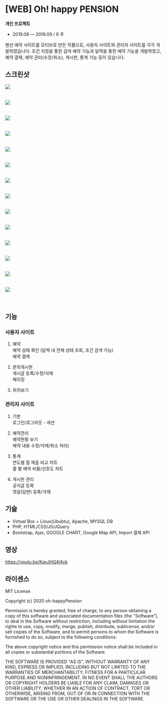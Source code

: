 # [WEB] Oh! happy PENSION

 **개인 프로젝트**
 * 2019.08 — 2019.09 / 6 주

펜션 예약 사이트를 모티브로 만든 작품으로, 사용자 사이트와 관리자 사이트를 각각 개발하였습니다. 조건 지정을 통한 검색 예약 기능과 달력을 통한 예약 기능을 개발하였고, 예약 결제, 예약 관리(수정/취소), 게시판, 통계 기능 등이 있습니다.

## 스크린샷

<div>
<img src="https://user-images.githubusercontent.com/68500631/89120791-fd4c5100-d4f3-11ea-9156-583da50237e2.jpg"></img>
<br><br><br>
<img src="https://user-images.githubusercontent.com/68500631/89120792-fe7d7e00-d4f3-11ea-9925-133027065227.jpg"></img>
<br><br><br>
<img src="https://user-images.githubusercontent.com/68500631/89120793-00dfd800-d4f4-11ea-81f8-99f9a73d1210.jpg"></img>
<br><br><br>
<img src="https://user-images.githubusercontent.com/68500631/89120794-01786e80-d4f4-11ea-94a3-28765ee5329c.jpg"></img>
<br><br><br>
<img src="https://user-images.githubusercontent.com/68500631/89120797-02110500-d4f4-11ea-9402-2f51a6b6a3c5.jpg"></img>
<br><br><br>
<img src="https://user-images.githubusercontent.com/68500631/89120798-02110500-d4f4-11ea-8e84-d3ec3dd83261.jpg"></img>
<br><br><br>
<img src="https://user-images.githubusercontent.com/68500631/89120800-02a99b80-d4f4-11ea-9681-12409bb82125.jpg"></img>
<br><br><br>
<img src="https://user-images.githubusercontent.com/68500631/89120801-03423200-d4f4-11ea-9f11-006d171dcd72.jpg"></img>
<br><br><br>
<img src="https://user-images.githubusercontent.com/68500631/89120802-03dac880-d4f4-11ea-9fa8-6457743dd73d.jpg"></img>
<br><br><br>
<img src="https://user-images.githubusercontent.com/68500631/89120803-04735f00-d4f4-11ea-9b3a-bf0823af66d4.jpg"></img>
<br><br><br>
<img src="https://user-images.githubusercontent.com/68500631/89120804-05a48c00-d4f4-11ea-9753-66f4c8f17ad7.jpg"></img>
<br><br><br>
<img src="https://user-images.githubusercontent.com/68500631/89120805-05a48c00-d4f4-11ea-9320-f92ed94e328c.jpg"></img>
<br><br><br>
<img src="https://user-images.githubusercontent.com/68500631/89120806-063d2280-d4f4-11ea-9554-86df2c6405b8.jpg"></img>
<br><br><br>
<img src="https://user-images.githubusercontent.com/68500631/89120807-063d2280-d4f4-11ea-89aa-ef86d4142498.jpg"></img>
<br><br><br>
</div>

## 기능
### 사용자 사이트
1. 예약
<br>예약 상태 확인 (달력 내 전체 상태 조회, 조건 검색 가능)
<br>예약 결제

2. 문의게시판
<br>게시글 등록/수정/삭제
<br>페이징

3. 위치보기

### 관리자 사이트
1. 기본
<br>로그인/로그아웃 - 세션

2. 예약관리
<br>예약현황 보기
<br>예약 내용 수정/삭제/취소 처리)

3. 통계
<br>연도별 월 매출 비교 차트
<br>룸 별 예약 비율/선호도 차트

4. 게시판 관리
<br>공지글 등록
<br>댓글(답변) 등록/삭제

## 기술
* Virtual Box + Linux(Ububtu), Apache, MYSQL DB
* PHP, HTML/CSS/JS/JQuery
* Bootstrap, Ajax, GOOGLE CHART, Google Map API, Import 결제 API

## 영상
https://youtu.be/KayJHQ4l4yk

## 라이센스

MIT License

Copyright (c) 2020 oh-happyPension

Permission is hereby granted, free of charge, to any person obtaining a copy of this software and associated documentation files (the "Software"), to deal in the Software without restriction, including without limitation the rights to use, copy, modify, merge, publish, distribute, sublicense, and/or sell copies of the Software, and to permit persons to whom the Software is furnished to do so, subject to the following conditions:

The above copyright notice and this permission notice shall be included in all copies or substantial portions of the Software.

THE SOFTWARE IS PROVIDED "AS IS", WITHOUT WARRANTY OF ANY KIND, EXPRESS OR IMPLIED, INCLUDING BUT NOT LIMITED TO THE WARRANTIES OF MERCHANTABILITY, FITNESS FOR A PARTICULAR PURPOSE AND NONINFRINGEMENT. IN NO EVENT SHALL THE AUTHORS OR COPYRIGHT HOLDERS BE LIABLE FOR ANY CLAIM, DAMAGES OR OTHER LIABILITY, WHETHER IN AN ACTION OF CONTRACT, TORT OR OTHERWISE, ARISING FROM, OUT OF OR IN CONNECTION WITH THE SOFTWARE OR THE USE OR OTHER DEALINGS IN THE SOFTWARE.
